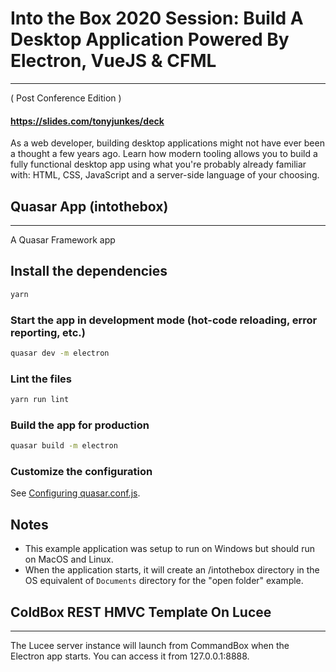 # Into the Box 2020 Session: Build A Desktop Application Powered By Electron, VueJS &amp; CFML
---
( Post Conference Edition )

#### https://slides.com/tonyjunkes/deck

As a web developer, building desktop applications might not have ever been a thought a few years ago. Learn how modern tooling allows you to build a fully functional desktop app using what you're probably already familiar with: HTML, CSS, JavaScript and a server-side language of your choosing.

## Quasar App (intothebox)
---

A Quasar Framework app

## Install the dependencies
```bash
yarn
```

### Start the app in development mode (hot-code reloading, error reporting, etc.)
```bash
quasar dev -m electron
```

### Lint the files
```bash
yarn run lint
```

### Build the app for production
```bash
quasar build -m electron
```

### Customize the configuration
See [Configuring quasar.conf.js](https://quasar.dev/quasar-cli/quasar-conf-js).

## Notes

- This example application was setup to run on Windows but should run on MacOS and Linux.
- When the application starts, it will create an /intothebox directory in the OS equivalent of `Documents` directory for the "open folder" example.

## ColdBox REST HMVC Template On Lucee
---

The Lucee server instance will launch from CommandBox when the Electron app starts. You can access it from 127.0.0.1:8888.
